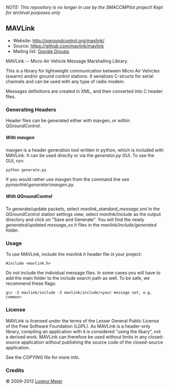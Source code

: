*NOTE: This repository is no longer in use by the SMACCMPilot project! Kept for archival purposes only*

## MAVLink ##

*   Website: http://qgroundcontrol.org/mavlink/
*   Source: https://github.com/mavlink/mavlink
*   Mailing list: [Google Groups](http://groups.google.com/group/mavlink)

MAVLink -- Micro Air Vehicle Message Marshalling Library.

This is a library for lightweight communication between Micro Air Vehicles (swarm) and/or ground control stations.
It serializes C-structs for serial channels and can be used with any type of radio modem.

Messages definitions are created in XML, and then converted into C header files.

### Generating Headers ###

Header files can be generated either with mavgen, or within QGroundControl.

##### With mavgen  #####

mavgen is a header generation tool written in python, which is included with MAVLink. It can be used directly or via the *generator.py* GUI. To use the GUI, run:

    python generate.py

If you would rather use mavgen from the command line see *pymavlink\generator\mavgen.py*.

##### With QGroundControl #####

To generate/update packets, select *mavlink_standard_message.xml* in the QGroundControl station settings view, select *mavlink/include* as the output directory and click on "Save and Generate". You will find the newly *generated/updated message_xx.h* files in the *mavlink/include/generated* folder.

### Usage ###

To use MAVLink, include the *mavlink.h* header file in your project:

    #include <mavlink.h>
    
Do not include the individual message files. In some cases you will have to add the main folder to the include search path as well. To be safe, we recommend these flags:

    gcc -I mavlink/include -I mavlink/include/<your message set, e.g. common>

### License ###

MAVLink is licensed under the terms of the Lesser General Public License of the Free Software Foundation (LGPL). As MAVLink is a header-only library, compiling an application with it is considered "using the libary", not a derived work. MAVLink can therefore be used without limits in any closed-source application without publishing the source code of the closed-source application.

See the *COPYING* file for more info.

### Credits ###

&copy; 2009-2012 [Lorenz Meier](mailto:mail@qgroundcontrol.org)
